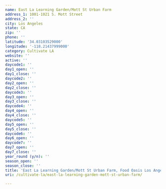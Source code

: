 ```yaml
---
name: East La Learning Garden/Mott St Urban Farm
address_1: 1001-1021 S. Mott Street
address_2: ''
city: Los Angeles
state: CA
zip: ''
phone: ''
latitude: '34.03103529000'
longitude: '-118.21437999000'
category: Cultivate LA
website: ''
active: ''
daycode1: ''
day1_open: ''
day1_close: ''
daycode2: ''
day2_open: ''
day2_close: ''
daycode3: ''
day3_open: ''
day3_close: ''
daycode4: ''
day4_open: ''
day4_close: ''
daycode5: ''
day5_open: ''
day5_close: ''
daycode6: ''
day6_open: ''
daycode7: ''
day7_open: ''
day7_close: ''
year_round (y/n): ''
season_open: ''
season_close: ''
title: 'East La Learning Garden/Mott St Urban Farm, Food Oasis Los Angeles'
uri: /cultivate-la/east-la-learning-garden-mott-st-urban-farm/

---
```


